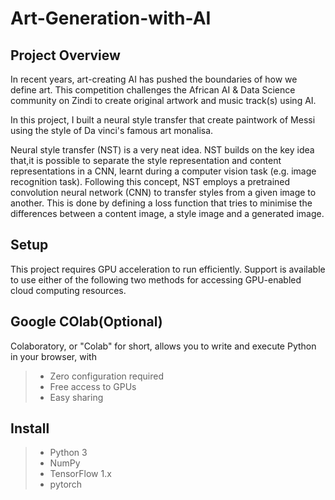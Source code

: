 # Art-Generation-with-AI

## Project Overview

In recent years, art-creating AI has pushed the boundaries of how we define art. This competition challenges the African AI & Data Science community on Zindi to create original artwork and music track(s) using AI.

In this project, I built a neural style transfer that create paintwork of Messi using the style of Da vinci's famous art monalisa.

Neural style transfer (NST) is a very neat idea. NST builds on the key idea that,it is possible to separate the style representation and content representations in a CNN, learnt during a computer vision task (e.g. image recognition task). Following this concept, NST employs a pretrained convolution neural network (CNN) to transfer styles from a given image to another. This is done by defining a loss function that tries to minimise the differences between a content image, a style image and a generated image.

## Setup

This project requires GPU acceleration to run efficiently. Support is available to use either of the following two methods for accessing GPU-enabled cloud computing resources.

## Google COlab(Optional)

Colaboratory, or "Colab" for short, allows you to write and execute Python in your browser, with

> - Zero configuration required
> - Free access to GPUs
> - Easy sharing

## Install

> - Python 3
> - NumPy
> - TensorFlow 1.x
> - pytorch
